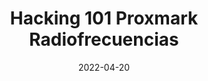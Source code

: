 ---
title: Hacking 101 Proxmark Radiofrecuencias
allDay: true
date: 2022-04-20
endDate: 2022-04-21
---